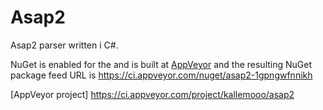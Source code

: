 # Asap2
Asap2 parser written i C#.

NuGet is enabled for the and is built at [AppVeyor](https://www.appveyor.com/) and the resulting NuGet package feed URL is https://ci.appveyor.com/nuget/asap2-1gpngwfnnikh

[AppVeyor project] https://ci.appveyor.com/project/kallemooo/asap2
